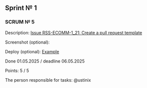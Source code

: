 ## Sprint № 1
### SCRUM № 5

Description: [Issue RSS-ECOMM-1_21: Create a pull request template](https://github.com/rolling-scopes-school/tasks/blob/master/tasks/eCommerce-Application/Sprints/Sprint1/RSS-ECOMM-1_21.md)

Screenshot (optional):

Deploy (optional): [Example](www.google.com)

Done 01.05.2025 / deadline 06.05.2025

Points: 5 / 5

The person responsible for tasks: @ustinix
